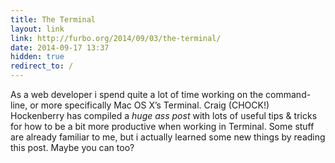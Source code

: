 ```yaml
---
title: The Terminal
layout: link
link: http://furbo.org/2014/09/03/the-terminal/
date: 2014-09-17 13:37
hidden: true
redirect_to: / 
---
```


As a web developer i spend quite a lot of time working on the
command-line, or more specifically Mac OS X’s Terminal. Craig (CHOCK!)
Hockenberry has compiled a *huge ass post* with lots of useful tips &
tricks for how to be a bit more productive when working in Terminal.
Some stuff are already familiar to me, but i actually learned some new
things by reading this post. Maybe you can too?
